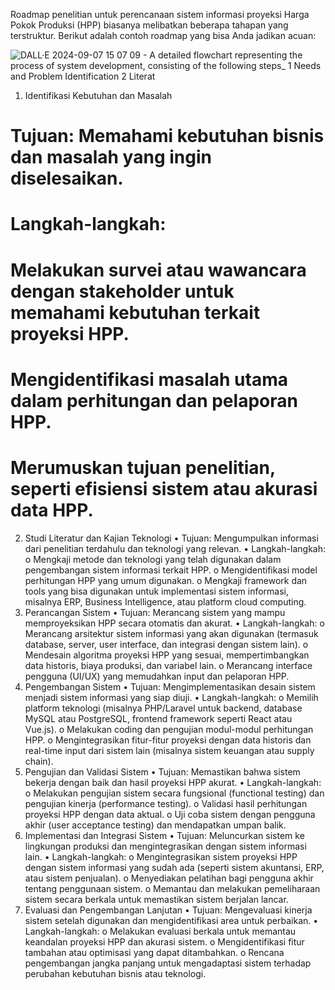 Roadmap penelitian untuk perencanaan sistem informasi proyeksi Harga Pokok Produksi (HPP) biasanya melibatkan beberapa tahapan yang terstruktur. Berikut adalah contoh roadmap yang bisa Anda jadikan acuan:

![DALL·E 2024-09-07 15 07 09 - A detailed flowchart representing the process of system development, consisting of the following steps_ 1  Needs and Problem Identification 2  Literat](https://github.com/user-attachments/assets/b73ac320-5bb4-4704-8c45-c037bfbddf22)

1. Identifikasi Kebutuhan dan Masalah
#	Tujuan: Memahami kebutuhan bisnis dan masalah yang ingin diselesaikan.
#	Langkah-langkah:
#	Melakukan survei atau wawancara dengan stakeholder untuk memahami kebutuhan terkait proyeksi HPP.
#	Mengidentifikasi masalah utama dalam perhitungan dan pelaporan HPP.
#	Merumuskan tujuan penelitian, seperti efisiensi sistem atau akurasi data HPP.
2. Studi Literatur dan Kajian Teknologi
•	Tujuan: Mengumpulkan informasi dari penelitian terdahulu dan teknologi yang relevan.
•	Langkah-langkah:
o	Mengkaji metode dan teknologi yang telah digunakan dalam pengembangan sistem informasi terkait HPP.
o	Mengidentifikasi model perhitungan HPP yang umum digunakan.
o	Mengkaji framework dan tools yang bisa digunakan untuk implementasi sistem informasi, misalnya ERP, Business Intelligence, atau platform cloud computing.
3. Perancangan Sistem
•	Tujuan: Merancang sistem yang mampu memproyeksikan HPP secara otomatis dan akurat.
•	Langkah-langkah:
o	Merancang arsitektur sistem informasi yang akan digunakan (termasuk database, server, user interface, dan integrasi dengan sistem lain).
o	Mendesain algoritma proyeksi HPP yang sesuai, mempertimbangkan data historis, biaya produksi, dan variabel lain.
o	Merancang interface pengguna (UI/UX) yang memudahkan input dan pelaporan HPP.
4. Pengembangan Sistem
•	Tujuan: Mengimplementasikan desain sistem menjadi sistem informasi yang siap diuji.
•	Langkah-langkah:
o	Memilih platform teknologi (misalnya PHP/Laravel untuk backend, database MySQL atau PostgreSQL, frontend framework seperti React atau Vue.js).
o	Melakukan coding dan pengujian modul-modul perhitungan HPP.
o	Mengintegrasikan fitur-fitur proyeksi dengan data historis dan real-time input dari sistem lain (misalnya sistem keuangan atau supply chain).
5. Pengujian dan Validasi Sistem
•	Tujuan: Memastikan bahwa sistem bekerja dengan baik dan hasil proyeksi HPP akurat.
•	Langkah-langkah:
o	Melakukan pengujian sistem secara fungsional (functional testing) dan pengujian kinerja (performance testing).
o	Validasi hasil perhitungan proyeksi HPP dengan data aktual.
o	Uji coba sistem dengan pengguna akhir (user acceptance testing) dan mendapatkan umpan balik.
6. Implementasi dan Integrasi Sistem
•	Tujuan: Meluncurkan sistem ke lingkungan produksi dan mengintegrasikan dengan sistem informasi lain.
•	Langkah-langkah:
o	Mengintegrasikan sistem proyeksi HPP dengan sistem informasi yang sudah ada (seperti sistem akuntansi, ERP, atau sistem penjualan).
o	Menyediakan pelatihan bagi pengguna akhir tentang penggunaan sistem.
o	Memantau dan melakukan pemeliharaan sistem secara berkala untuk memastikan sistem berjalan lancar.
7. Evaluasi dan Pengembangan Lanjutan
•	Tujuan: Mengevaluasi kinerja sistem setelah digunakan dan mengidentifikasi area untuk perbaikan.
•	Langkah-langkah:
o	Melakukan evaluasi berkala untuk memantau keandalan proyeksi HPP dan akurasi sistem.
o	Mengidentifikasi fitur tambahan atau optimisasi yang dapat ditambahkan.
o	Rencana pengembangan jangka panjang untuk mengadaptasi sistem terhadap perubahan kebutuhan bisnis atau teknologi.
